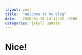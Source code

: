 ```yaml
---
layout: post
title:  "Welcome to my blog"
date:   2020-01-10 14:32:55 -0500
categories: jekyll update
---
```


# Nice!